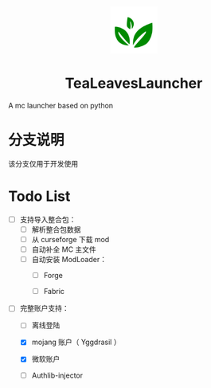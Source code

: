 <div align="center">
<img width="95" src="icon.png" alt="title">
<h1>TeaLeavesLauncher</h1>
</div>

A mc launcher based on python

# 分支说明

该分支仅用于开发使用

# Todo List

- [ ] 支持导入整合包：
    - [ ] 解析整合包数据
    - [ ] 从 curseforge 下载 mod
    - [ ] 自动补全 MC 主文件
    - [ ] 自动安装 ModLoader：
        - [ ] Forge
        - [ ] Fabric
    

- [ ] 完整账户支持：
    - [ ] 离线登陆
    - [x] mojang 账户（ Yggdrasil ）
    - [x] 微软账户
    - [ ] Authlib-injector
    

